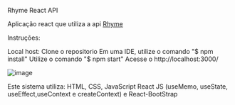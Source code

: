 Rhyme React API

Aplicação react que utiliza a api [Rhyme](https://api-ninjas.com/api/rhyme)

Instruções:

Local host:
Clone o repositorio
Em uma IDE, utilize o comando "$ npm install"
Utilize o comando "$ npm start"
Acesse o http://localhost:3000/


![image](https://github.com/user-attachments/assets/bb26afb7-82f8-446c-bdbb-2b2efdd06499)


Este sistema utiliza:
HTML, CSS, JavaScript
React JS (useMemo, useState, useEffect,useContext e createContext) e React-BootStrap

